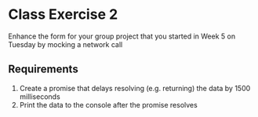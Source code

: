# Class Exercise 2
Enhance the form for your group project that you started in Week 5 on Tuesday by mocking a network call

## Requirements
1. Create a promise that delays resolving (e.g. returning) the data by 1500 milliseconds
2. Print the data to the console after the promise resolves
